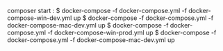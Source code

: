 composer start :
$ docker-compose -f docker-compose.yml -f docker-compose-win-dev.yml up
$ docker-compose -f docker-compose.yml -f docker-compose-mac-dev.yml up
$ docker-compose -f docker-compose.yml -f docker-compose-win-prod.yml up
$ docker-compose -f docker-compose.yml -f docker-compose-mac-dev.yml up